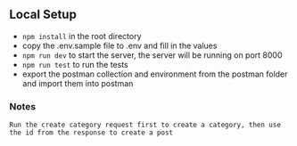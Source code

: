 ## Local Setup

- `npm install` in the root directory
- copy the .env.sample file to .env and fill in the values
- `npm run dev` to start the server, the server will be running on port 8000
- `npm run test` to run the tests
- export the postman collection and environment from the postman folder and import them into postman

### Notes
` Run the create category request first to create a category, then use the id from the response to create a post `